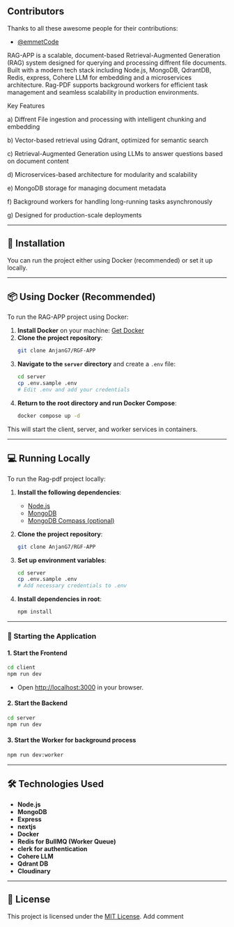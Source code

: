## Contributors

Thanks to all these awesome people for their contributions:

- [@emmetCode](https://github.com/emmetCode)


RAG-APP is a scalable, document-based Retrieval-Augmented Generation (RAG) system designed for querying and processing diffrent file documents. Built with a modern tech stack including Node.js, MongoDB, QdrantDB, Redis, express, Cohere LLM for embedding and a microservices architecture. Rag-PDF supports background workers for efficient task management and seamless scalability in production environments.

Key Features

a) Diffrent File ingestion and processing with intelligent chunking and embedding

b) Vector-based retrieval using Qdrant, optimized for semantic search 

c) Retrieval-Augmented Generation using LLMs to answer questions based on document content

d) Microservices-based architecture for modularity and scalability

e) MongoDB storage for managing document metadata 

f) Background workers for handling long-running tasks asynchronously

g) Designed for production-scale deployments


---

## 🏁 Installation

You can run the project either using Docker (recommended) or set it up locally.

---

## 📦 Using Docker (Recommended)

To run the RAG-APP project using Docker:

1. **Install Docker** on your machine: [Get Docker](https://docs.docker.com/get-docker/)
2. **Clone the project repository**:
   ```bash
   git clone AnjanG7/RGF-APP
   
   ```
3. **Navigate to the `server` directory** and create a `.env` file:
   ```bash
   cd server
   cp .env.sample .env
   # Edit .env and add your credentials
   ```
4. **Return to the root directory and run Docker Compose**:
   ```bash
   docker compose up -d
   ```

This will start the client, server, and worker services in containers.

---

## 💻 Running Locally

To run the Rag-pdf project locally:

1. **Install the following dependencies**:
   - [Node.js](https://nodejs.org/)
   - [MongoDB](https://www.mongodb.com/try/download/community)
   - [MongoDB Compass (optional)](https://www.mongodb.com/products/compass)

2. **Clone the project repository**:
   ```bash
   git clone AnjanG7/RGF-APP

   ```

3. **Set up environment variables**:
   ```bash
   cd server
   cp .env.sample .env
   # Add necessary credentials to .env
   ```

4. **Install dependencies in root**:
   ```bash
   npm install
   ```

---

### 🚀 Starting the Application

#### 1. Start the **Frontend**

```bash
cd client
npm run dev
```
- Open [http://localhost:3000](http://localhost:3000) in your browser.

#### 2. Start the **Backend**

```bash
cd server
npm run dev
```

#### 3. Start the **Worker for background process**

```bash
npm run dev:worker
```

---

## 🛠️ Technologies Used

- **Node.js**
- **MongoDB**
- **Express**
- **nextjs**
- **Docker**
- **Redis for BullMQ (Worker Queue)**
- **clerk for authentication**
- **Cohere LLM**
- **Qdrant DB**
- **Cloudinary**
---

## 📄 License

This project is licensed under the [MIT License](LICENSE).
Add comment


